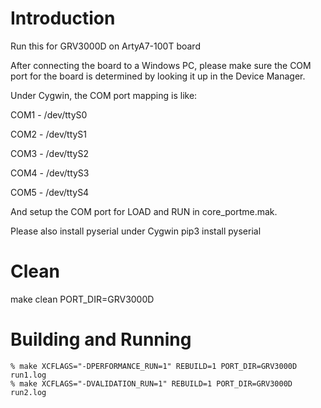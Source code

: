 # Introduction

Run this for GRV3000D on ArtyA7-100T board

After connecting the board to a Windows PC, please make sure the COM port for the board is determined by looking it up in the Device Manager.

Under Cygwin, the COM port mapping is like:

COM1 - /dev/ttyS0

COM2 - /dev/ttyS1

COM3 - /dev/ttyS2

COM4 - /dev/ttyS3

COM5 - /dev/ttyS4


And setup the COM port for LOAD and RUN in core_portme.mak.

Please also install pyserial under Cygwin pip3 install pyserial

# Clean

make clean PORT_DIR=GRV3000D

# Building and Running

	% make XCFLAGS="-DPERFORMANCE_RUN=1" REBUILD=1 PORT_DIR=GRV3000D run1.log
	% make XCFLAGS="-DVALIDATION_RUN=1" REBUILD=1 PORT_DIR=GRV3000D run2.log
